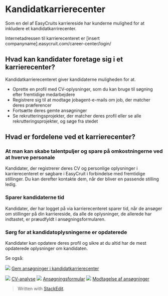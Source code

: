 # Kandidatkarrierecenter

Som en del af EasyCruits karriereside har kunderne mulighed for at inkludere et kandidatkarrirecenter.

Internetadressen til karrierecenteret er [insert companyname].easycruit.com/career-center/login/

## Hvad kan kandidater foretage sig i et karrierecenter?

Kandidatkarrierecenteret giver kandidaterne muligheden for at.

-   Oprette en profil med CV-oplysninger, som du kan bruge til søgning efter fremtidige medarbejdere
-   Registrere sig til at modtage jobagent-e-mails om job, der matcher deres præferencer
-   Fortsætte deres gemte ansøgninger
-   Se rekrutteringsprojekter, der matcher deres profil eller se alle rekrutteringsprojekter, og søge fra stedet

## Hvad er fordelene ved et karrierecenter?

### At man kan skabe talentpuljer og spare på omkostningerne ved at hverve personale

Kandidater, der registrerer deres CV og personlige oplysninger i karrierecenteret er søgbare i EasyCruit i forbindelse med fremtidige stillinger. Du kan derefter kontakte dem, når der bliver en passende stilling ledig.

### Sparer kandidaterne tid

Kandidater, der har logget på via karrierecenteret sparer tid, når de ansøger om stillinger på din karriereside, da alle de oplysninger, de allerede har indtastet, er præudfyldt i ansøgningsformularen.

### Sørg for at kandidatoplysningerne er opdaterede

Kandidater kan opdatere deres profil og sikre at du altid har de mest opdaterede oplysninger om kandidaten.

Se også:

![](../Resources/Images/icon-document-link.png)  [Gem ansøgninger i kandidatkarrierecenter](save_applications_in_candidate_career_centre.htm)

![](../Resources/Images/icon-document-link.png)  [CV-analyse](cv_parsing.htm)
![](../Resources/Images/icon-document-link.png)  [Ansøgningsformular](application_form.htm)
![](../Resources/Images/icon-document-link.png)  [Modtagelse af ansøgninger](receiving_applications.htm)


> Written with [StackEdit](https://stackedit.io/).
<!--stackedit_data:
eyJoaXN0b3J5IjpbMTMzNjgwMzg5Nl19
-->